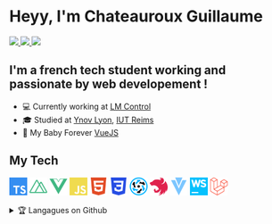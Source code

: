 # Heyy, I'm Chateauroux Guillaume

<p align="left">
  <a href="https://guillaumechx.dev/">
    <img src="https://img.shields.io/badge/WebSite-yellow?style=flat&logo=curl&labelColor=yellow">
  </a>
  
  <a href="https://www.linkedin.com/in/guillaume-chateauroux/">
    <img src="https://img.shields.io/badge/LinkedIn-blue?style=flat&logo=linkedin&labelColor=blue">
  </a>

  <a href="https://twitter.com/chxguillaume/">
    <img src="https://img.shields.io/twitter/follow/chxguillaume?color=blue&logoColor=blue">
  </a>
</p>

## I'm a french tech student working and passionate by web developement !

- 💻 Currently working at [LM Control](https://www.lmcontrol.com/fr/)
- 🎓 Studied at [Ynov Lyon](https://www.ynov.com/campus/lyon/), [IUT Reims](https://iut-info.univ-reims.fr/)
- 💖 My Baby Forever [VueJS](https://vuejs.org/)

## My Tech

<p>
  <img src="https://github.com/ChxGuillaume/ChxGuillaume/blob/main/logos/typescript.svg" height="32">
  <img src="https://github.com/ChxGuillaume/ChxGuillaume/blob/main/logos/nuxt-dot-js.svg" height="32">
  <img src="https://github.com/ChxGuillaume/ChxGuillaume/blob/main/logos/vue-dot-js.svg" height="32">
  <img src="https://github.com/ChxGuillaume/ChxGuillaume/blob/main/logos/javascript.svg" height="32">
  <img src="https://github.com/ChxGuillaume/ChxGuillaume/blob/main/logos/html5.svg" height="32">
  <img src="https://github.com/ChxGuillaume/ChxGuillaume/blob/main/logos/css3.svg" height="32">
  <img src="https://github.com/ChxGuillaume/ChxGuillaume/blob/main/logos/quasar.svg" height="32">
  <img src="https://github.com/ChxGuillaume/ChxGuillaume/blob/main/logos/nestjs.svg" height="32">
  <img src="https://github.com/ChxGuillaume/ChxGuillaume/blob/main/logos/vuetify.svg" height="32">
  <img src="https://github.com/ChxGuillaume/ChxGuillaume/blob/main/logos/webstorm.svg" height="32">
  <!-- <img src="https://github.com/ChxGuillaume/ChxGuillaume/blob/main/logos/php.svg" height="32"> -->
  <img src="https://github.com/ChxGuillaume/ChxGuillaume/blob/main/logos/laravel.svg" height="32">
  <!-- <img src="https://github.com/ChxGuillaume/ChxGuillaume/blob/main/logos/phpstorm.svg" height="32"> -->
  <!-- <img src="https://github.com/ChxGuillaume/ChxGuillaume/blob/main/logos/adobephotoshop.svg" height="32"> -->
</p>

<details>
  <summary>🏆 Langagues on Github</summary>

  [![Top Langs](https://github-readme-stats.vercel.app/api/top-langs/?username=ChxGuillaume&layout=compact&theme=vue-dark)](https://github.com/ChxGuillaume)
</details>

<!--
**ChxGuillaume/ChxGuillaume** is a ✨ _special_ ✨ repository because its `README.md` (this file) appears on your GitHub profile.

Here are some ideas to get you started:

- 🔭 I’m currently working on ...
- 🌱 I’m currently learning ...
- 👯 I’m looking to collaborate on ...
- 🤔 I’m looking for help with ...
- 💬 Ask me about ...
- 📫 How to reach me: ...
- 😄 Pronouns: ...
- ⚡ Fun fact: ...
-->
